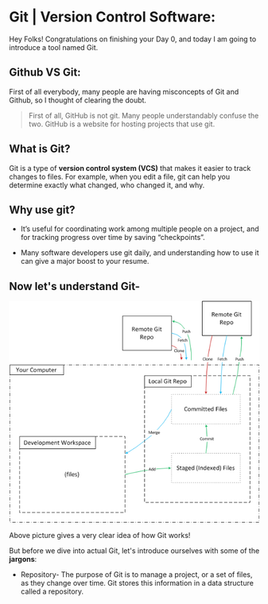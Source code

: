 # Git | Version Control Software:

Hey Folks! Congratulations on finishing your Day 0, and today I am going to introduce a tool named Git.

## Github VS Git:
First of all everybody, many people are having misconcepts of Git and Github, so I thought of clearing the doubt.

> First of all, GitHub is not git. Many people understandably confuse the two. GitHub is a website for hosting projects that use git.

## What is Git?
Git is a type of **version control system (VCS)** that makes it easier to track changes to files. For example, when you edit a file, git can help you determine exactly what changed, who changed it, and why.

## Why use git?
* It’s useful for coordinating work among multiple people on a project, and for tracking progress over time by saving “checkpoints”.

* Many software developers use git daily, and understanding how to use it can give a major boost to your resume.

## Now let's understand Git-
![Image](Day1/1.png)

Above picture gives a very clear idea of how Git works!

But before we dive into actual Git, let's introduce ourselves with some of the **jargons**:

* Repository-  The purpose of Git is to manage a project, or a set of files, as they change over time. Git stores this information in a data structure called a repository.


